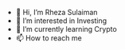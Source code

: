 - 👋 Hi, I’m Rheza Sulaiman
- 👀 I’m interested in Investing
- 🌱 I’m currently learning Crypto
- 📫 How to reach me

<!---
rz1989s/rz1989s is a ✨ special ✨ repository because its `README.md` (this file) appears on your GitHub profile.
You can click the Preview link to take a look at your changes.
--->
